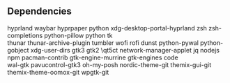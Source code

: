 
## Dependencies
hyprland waybar hyprpaper python xdg-desktop-portal-hyprland zsh zsh-completions python-pillow python tk \
  thunar thunar-archive-plugin tumbler wofi rofi dunst python-pywal python-gobject xdg-user-dirs gtk3 gtk2 \qt5ct network-manager-applet jq nodejs npm pacman-contrib gtk-engine-murrine gtk-engines code \
wal-gtk pavucontrol-gtk3 oh-my-posh nordic-theme-git themix-gui-git themix-theme-oomox-git wpgtk-git

